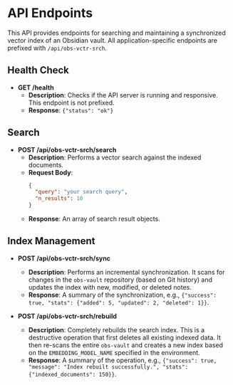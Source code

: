 # API Endpoints

This API provides endpoints for searching and maintaining a synchronized vector index of an Obsidian vault. All application-specific endpoints are prefixed with `/api/obs-vctr-srch`.

## Health Check
- **GET /health**
  - **Description**: Checks if the API server is running and responsive. This endpoint is not prefixed.
  - **Response**: `{"status": "ok"}`

## Search
- **POST /api/obs-vctr-srch/search**
  - **Description**: Performs a vector search against the indexed documents.
  - **Request Body**:
    ```json
    {
      "query": "your search query",
      "n_results": 10
    }
    ```
  - **Response**: An array of search result objects.

## Index Management
- **POST /api/obs-vctr-srch/sync**
  - **Description**: Performs an incremental synchronization. It scans for changes in the `obs-vault` repository (based on Git history) and updates the index with new, modified, or deleted notes.
  - **Response**: A summary of the synchronization, e.g., `{"success": true, "stats": {"added": 5, "updated": 2, "deleted": 1}}`.

- **POST /api/obs-vctr-srch/rebuild**
  - **Description**: Completely rebuilds the search index. This is a destructive operation that first deletes all existing indexed data. It then re-scans the entire `obs-vault` and creates a new index based on the `EMBEDDING_MODEL_NAME` specified in the environment.
  - **Response**: A summary of the operation, e.g., `{"success": true, "message": "Index rebuilt successfully.", "stats": {"indexed_documents": 150}}`.

